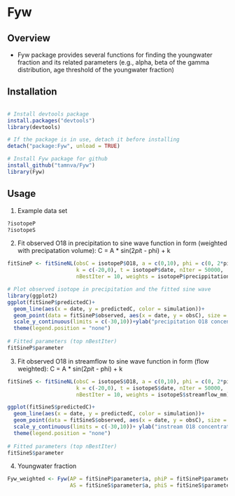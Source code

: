 # Fyw

## Overview

- Fyw package provides several functions for finding the youngwater fraction and its related parameters (e.g., alpha, beta of the gamma distribution, age threshold of the youngwater fraction)

## Installation

``` r

# Install devtools package
install.packages("devtools")
library(devtools)

# If the package is in use, detach it before installing
detach("package:Fyw", unload = TRUE)

# Install Fyw package for github
install_github("tamnva/Fyw")
library(Fyw)
```

## Usage

1. Example data set

``` r
?isotopeP
?isotopeS
```
2. Fit observed O18 in precipitation to sine wave function in form (weighted with precipatation volume): C = A * sin(2*pi*t - phi) + k

``` r
fitSineP <- fitSineNL(obsC = isotopeP$O18, a = c(0,10), phi = c(0, 2*pi),
                      k = c(-20,0), t = isotopeP$date, nIter = 50000,
                      nBestIter = 10, weights = isotopeP$precippitation_mm)

# Plot observed isotope in precipitation and the fitted sine wave
library(ggplot2)
ggplot(fitSineP$predictedC)+
  geom_line(aes(x = date, y = predictedC, color = simulation))+
  geom_point(data = fitSineP$observed, aes(x = date, y = obsC), size = 0.75)+
  scale_y_continuous(limits = c(-30,10))+ylab("precipitation O18 concentration")+
  theme(legend.position = "none")
  
# Fitted parameters (top nBestIter)
fitSineP$parameter
```

3. Fit observed O18 in streamflow to sine wave function in form (flow weighted): C = A * sin(2*pi*t - phi) + k

``` r
fitSineS <- fitSineNL(obsC = isotopeS$O18, a = c(0,10), phi = c(0, 2*pi),
                      k = c(-20,0), t = isotopeS$date, nIter = 50000,
                      nBestIter = 10, weights = isotopeS$streamflow_mm)

ggplot(fitSineS$predictedC)+
  geom_line(aes(x = date, y = predictedC, color = simulation))+
  geom_point(data = fitSineS$observed, aes(x = date, y = obsC), size = 0.75)+
  scale_y_continuous(limits = c(-30,10))+ ylab("instream O18 concentration")+
  theme(legend.position = "none")
  
# Fitted parameters (top nBestIter)
fitSineS$parameter
```

4. Youngwater fraction
``` r
Fyw_weighted <- Fyw(AP = fitSineP$parameter$a, phiP = fitSineP$parameter$phi,
                    AS = fitSineS$parameter$a, phiS = fitSineS$parameter$phi)
```
